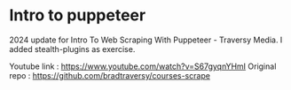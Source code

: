 # Intro to puppeteer
 2024 update for Intro To Web Scraping With Puppeteer -  Traversy Media.
 I added stealth-plugins as exercise.
 
 Youtube link : https://www.youtube.com/watch?v=S67gyqnYHmI
 Original repo : https://github.com/bradtraversy/courses-scrape